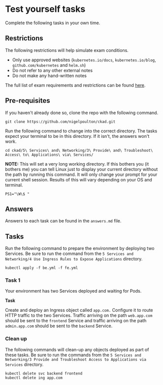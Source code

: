# Test yourself tasks

Complete the following tasks in your own time.

## Restrictions

The following restrictions will help simulate exam conditions.

- Only use approved websites (`kubernetes.io/docs`, `kubernetes.io/blog`, `github.com/kubernetes` and `helm.sh`)
- Do not refer to any other external notes
- Do not make any hand-written notes

The full list of exam requirements and restrictions can be found [here](https://docs.linuxfoundation.org/tc-docs/certification/lf-candidate-handbook/exam-rules-and-policies).

## Pre-requisites

If you haven't already done so, clone the repo with the following command.

```
git clone https://github.com/nigelpoulton/ckad.git
```

Run the following command to change into the correct directory. The tasks expect your terminal to be in this directory. If it isn't, the answers won't work.

```
cd ckad/5\ Services\ and\ Networking/3\ Provide\ and\ Troubleshoot\ Access\ to\ Applications\ via\ Services/
```

**NOTE:** This will set a very long working directory. If this bothers you (it bothers me) you can tell Linux just to display your current directory without the path by running this command. It will only change your prompt for your current shell session. Results of this will vary depending on your OS and terminal.

```
PS1="\W\$ "
```

## Answers

Answers to each task can be found in the `answers.md` file.

## Tasks

Run the following command to prepare the environment by deploying two Services. Be sure to run the command from the `5 Services and Networking/4 Use Ingress Rules to Expose Applications` directory.

`kubectl apply -f be.yml -f fe.yml`

### Task 1

Your environment has two Services deployed and waiting for Pods.

**Task**

Create and deploy an Ingress object called `app.com.` Configure it to route HTTP traffic to the two Services. Traffic arriving on the path `web.app.com` should be sent to the `frontend` Service and traffic arriving on the path `admin.app.com` should be sent to the `backend` Service.


### Clean up

The following commands will clean-up any objects deployed as part of these tasks. Be sure to run the commands from the `5 Services and Networking/3 Provide and Troubleshoot Access to Applications via Services` directory.

```
kubectl delete svc backend frontend
kubectl delete ing app.com
```
